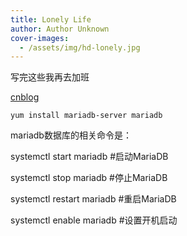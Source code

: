 ```yaml
---
title: Lonely Life
author: Author Unknown
cover-images:
  - /assets/img/hd-lonely.jpg
---
```


写完这些我再去加班

<!-- excerpt -->


<a href="https://www.cnblogs.com/starof/p/4680083.html">cnblog</a>

```
yum install mariadb-server mariadb 
```

mariadb数据库的相关命令是：

systemctl start mariadb  #启动MariaDB

systemctl stop mariadb  #停止MariaDB

systemctl restart mariadb  #重启MariaDB

systemctl enable mariadb  #设置开机启动